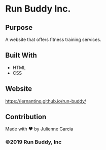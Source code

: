 
# Run Buddy Inc.


## Purpose
A website that offers fitness training services. 

## Built With
* HTML
* CSS

## Website
https://lernantino.github.io/run-buddy/

## Contribution
Made with ❤️ by Julienne Garcia

### ©️2019 Run Buddy, Inc 
